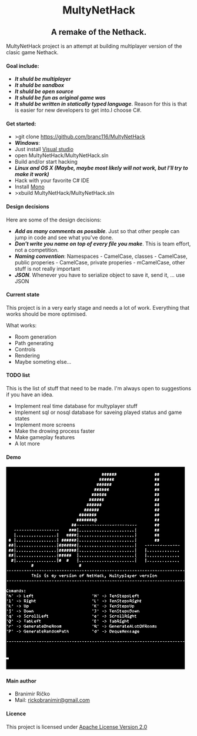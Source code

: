 <h1 align="center"> MultyNetHack </h1>

<h2 align="center">A remake of the Nethack.</h4>

MultyNetHack project is an attempt at building multiplayer version of the clasic game Nethack.

#### Goal include:
* ***It shuld be multiplayer***
* ***It shuld be sandbox***
* ***It shuld be open source***
* ***It shuld be fun as original game was***
* ***It shuld be written in statically typed language***. 
Reason for this is that is easier for new developers to get into.I choose C#.

#### Get started:
* \>git clone https://github.com/branc116/MultyNetHack
* ***Windows***: 
 * Just install [Visual studio](https://www.visualstudio.com/en-us/products/visual-studio-community-vs.aspx) 
 * open MultyNetHack/MultyNetHack.sln  
 * Build and/or start hacking
* ***Linux and OS X (Maybe, maybe most likely will not work, but I'll try to make it work)***
 * Hack with your favorite C# IDE
 * Install [Mono](http://www.mono-project.com/download/)
 * \>xbuild MultyNetHack/MultyNetHack.sln

#### Design decisions
Here are some of the design decisions:
* ***Add as many comments as possible***. Just so that other people can jump in code and see what you've done.
* ***Don't write you name on top of every file you make***. This is team effort, not a competition.
* ***Naming convention***: Namespaces - CamelCase, classes - CamelCase, public properies - CamelCase, private properies - mCamelCase, other stuff is not really important
* ***JSON***. Whenever you have to serialize object to save it, send it, ... use JSON

#### Current state
This project is in a very early stage and needs a lot of work. Everything that works should be more optimised.

What works:
* Room generation
* Path generating
* Controls
* Rendering
* Maybe someting else...

#### TODO list
This is the list of stuff that need to be made. I'm always open to suggestions if you have an idea.
* Implement real time database for multyplayer stuff
* Implement sql or nosql database for saveing played status and game states
* Implement more screens
* Make the drowing process faster
* Make gameplay features
* A lot more

#### Demo
![Alt text](imgs/demo.gif)

#### Main author
* Branimir Ričko
* Mail: rickobranimir@gmail.com
 
#### Licence
This project is licensed under [Apache License Version 2.0](LICENSE.md)
